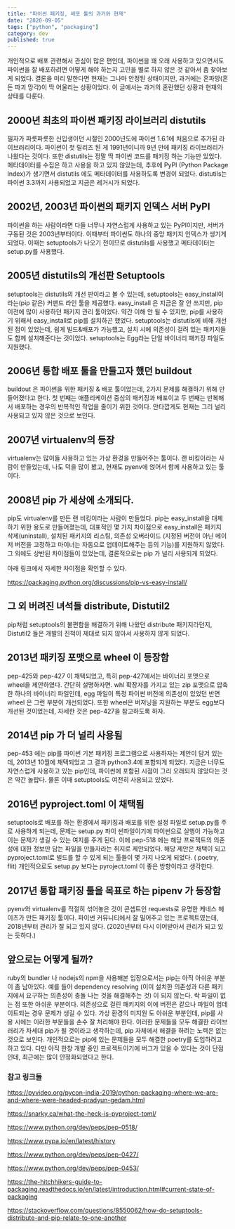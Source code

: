 ```yaml
---
title: "파이썬 패키징, 배포 툴의 과거와 현재"
date: "2020-09-05"
tags: ["python", "packaging"]
category: dev
published: true
---
```


개인적으로 배포 관련해서 관심이 많은 편인데, 파이썬을 꽤 오래 사용하고 있으면서도 파이썬을 잘 배포하려면 어떻게 해야 하는지 고민을 별로 하지 않은 것 같아서 좀 찾아보게 되었다. 결론을 미리 말한다면 현재는 그나마 안정된 상태이지만, 과거에는 혼파망(혼돈 파괴 망각)이 딱 어울리는 상황이었다. 이 글에서는 과거의 혼란했던 상황과 현재의 상태를 다룬다.

## 2000년 최초의 파이썬 패키징 라이브러리 distutils

필자가 파릇파릇한 신입생이던 시절인 2000년도에 파이썬 1.6.1에 처음으로 추가된 라이브러리이다. 파이썬이 첫 릴리즈 된 게 1991년이니까 9년 만에 패키징 라이브러리가 나왔다는 것이다. 또한 distutils는 정말 딱 파이썬 코드를 패키징 하는 기능만 있었다. 메타데이터를 수집은 하고 사용을 하고 있지 않았는데, 추후에 PyPI (Python Package Index)가 생기면서 distutils 에도 메타데이터를 사용하도록 변경이 되었다. distutils는 파이썬 3.3까지 사용되었고 지금은 레거시가 되었다.

## 2002년, 2003년 파이썬의 패키지 인덱스 서버 PyPI

파이썬을 하는 사람이라면 다들 너무나 자연스럽게 사용하고 있는 PyPI이지만, 서버가 구동된 것은 2003년부터이다. 이때부터 파이썬도 하나의 중앙 패키지 인덱스가 생기게 되었다. 이때는 setuptools가 나오기 전이므로 distutils를 사용했고 메타데이터는 setup.py를 사용했다.

## 2005년 distutils의 개선판 Setuptools

setuptools는 distutils의 개선 판이라고 볼 수 있는데, setuptools는 easy_install이라는(pip 같은) 커맨드 라인 툴을 제공했다. easy_install 은 지금은 잘 안 쓰지만, pip이전에 많이 사용하던 패키지 관리 툴이었다. 약간 이해 안 될 수 있지만, pip를 사용하기 위해서 easy_install로 pip를 설치하곤 했었다. setuptools는 distutils에 비해 개선된 점이 있었는데, 쉽게 빌드&배포가 가능했고, 설치 시에 의존성이 걸려 있는 패키지들도 함께 설치해준다는 것이었다. setuptools는 Egg라는 단일 바이너리 패키징 파일도 지원했다.

## 2006년 통합 배포 툴을 만들고자 했던 buildout

buildout 은 파이썬을 위한 패키징 & 배포 툴이었는데, 2가지 문제를 해결하기 위해 만들어졌다고 한다. 첫 번째는 애플리케이션 중심의 패키징과 배포이고 두 번째는 반복해서 배포하는 경우의 반복적인 작업을 줄이기 위한 것이다. 안타깝게도 현재는 그리 널리 사용되고 있지 않은 것으로 보인다.

## 2007년 virtualenv의 등장

virtualenv는 많이들 사용하고 있는 가상 환경을 만들어주는 툴이다. 랜 비킹이라는 사람이 만들었는데, 나도 덕을 많이 봤고, 현재도 pyenv에 얹어서 함께 사용하고 있는 툴이다.

## 2008년 pip 가 세상에 소개되다.

pip도 virtualenv를 만든 랜 비킹이라는 사람이 만들었다. pip는 easy_install을 대체하기 위한 용도로 만들어졌는데, 대표적인 몇 가지 차이점으로 easy_install은 패키지 삭제(uninstall), 설치된 패키지의 리스팅, 의존성 오버라이드 (지정된 버전이 아닌 메이저 버전을 고정하고 마이너는 자동으로 업데이트해주는 등의 기능)를 지원하지 않았다. 그 외에도 상반된 차이점들이 있었는데, 결론적으로는 pip 가 널리 사용되게 되었다.

아래 링크에서 자세한 차이점을 확인할 수 있다.

https://packaging.python.org/discussions/pip-vs-easy-install/

## 그 외 버려진 녀석들 distribute, Distutil2

pip처럼 setuptools의 불편함을 해결하기 위해 나왔던 distribute 패키지라던지, Distutil2 들은 개발의 진척이 제대로 되지 않아서 사용하지 않게 되었다.

## 2013년 패키징 포맷으로 wheel 이 등장함

pep-425와 pep-427 이 채택되었고, 특히 pep-427에서는 바이너리 포맷으로 wheel을 제안하였다. 간단히 설명하자면. whl 확장자를 가지고 있는 zip 포맷으로 압축한 하나의 바이너리 파일인데, egg 파일이 특정 파이썬 버전에 의존성이 있었던 반면 wheel 은 그런 부분이 개선되었다. 또한 wheel은 버저닝을 지원하는 부분도 egg보다 개선된 것이었는데, 자세한 것은 pep-427을 참고하도록 하자.

## 2014년 pip 가 더 널리 사용됨

pep-453 에는 pip를 파이썬 기본 패키징 프로그램으로 사용하자는 제안이 담겨 있는데, 2013년 10월에 채택되었고 그 결과 python3.4에 포함되게 되었다. 지금은 너무도 자연스럽게 사용하고 있는 pip인데, 파이썬에 포함된 시점이 그리 오래되지 않았다는 것은 약간 놀랍다. 물론 이때 setuptools도 여전히 사용되고 있었다.

## 2016년 pyproject.toml 이 채택됨

setuptools로 배포를 하는 환경에서 패키징과 배포를 위한 설정 파일로 setup.py를 주로 사용하게 되는데, 문제는 setup.py 파이 썬파일이기에 파이썬으로 실행이 가능하고 이는 문제가 생길 수 있는 여지를 주게 된다. 이에 pep-518 에는 해당 프로젝트의 의존성에 대한 정보만 담는 파일을 만들자라는 취지로 제안되었다. 해당 제안은 채택이 되고 pyproject.toml로 빌드를 할 수 있게 되는 툴들이 몇 가지 나오게 되었다. ( poetry, flit) 개인적으로도 setup.py 보다는 pyroject.toml 이 좋은 방향이라고 생각한다.

## 2017년 통합 패키징 툴을 목표로 하는 pipenv 가 등장함

pyenv와 virtualenv를 적절히 섞어놓은 것이 콘셉트인 requests로 유명한 케네스 헤이츠가 만든 패키징 툴이다. 파이썬 커뮤니티에서 잘 밀어주고 있는 프로젝트였는데, 2018년부터 관리가 잘 되고 있지 않다. (2020년부터 다시 이어받아서 관리가 되고 있는 듯하다.)

## 앞으로는 어떻게 될까?

ruby의 bundler 나 nodejs의 npm을 사용해본 입장으로서는 pip는 아직 아쉬운 부분이 좀 남아있다. 예를 들어 dependency resolving (이미 설치한 의존성과 다른 패키지에서 요구하는 의존성이 충돌 나는 것을 해결해주는 것) 이 되지 않는다. 락 파일이 없는 점 또한 아쉬운 부분이다. 의존성으로 걸린 패키지의 이에 버전은 같으나 파일이 업데이트되는 경우 문제가 생길 수 있다. 가상 환경의 미지원 도 아쉬운 부분인데, pip를 사용 시에는 이러한 부분들을 손수 잘 처리해야 한다. 이러한 문제들을 모두 해결한 라이브러리가 차세대 pip가 될 것이라고 생각하는데, pip 자체에서 해결을 하려는 노력은 없는 것으로 보인다. 개인적으로는 pip에 있는 문제들을 모두 해결한 poetry를 도입하려고 하고 있다. 다만 아직 한창 개발 중인 프로젝트이기에 버그가 있을 수 있다는 것이 단점인데, 최근에는 많이 안정화되었다고 한다.

### 참고 링크들

https://pyvideo.org/pycon-india-2019/python-packaging-where-we-are-and-where-were-headed-pradyun-gedam.html

https://snarky.ca/what-the-heck-is-pyproject-toml/

https://www.python.org/dev/peps/pep-0518/

https://www.pypa.io/en/latest/history

https://www.python.org/dev/peps/pep-0427/

https://www.python.org/dev/peps/pep-0453/

https://the-hitchhikers-guide-to-packaging.readthedocs.io/en/latest/introduction.html#current-state-of-packaging

https://stackoverflow.com/questions/8550062/how-do-setuptools-distribute-and-pip-relate-to-one-another
